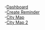 -[Dashboard](https://peter-ixd-belfast.github.io/Ai-Design-Practice/Reminderapp.html)
<br>-[Create Reminder](https://peter-ixd-belfast.github.io/Ai-Design-Practice/create_reminder.html)
<br>-[City Map](https://peter-ixd-belfast.github.io/Ai-Design-Practice/city_map.html)
<br>-[City Map 2](https://peter-ixd-belfast.github.io/Ai-Design-Practice/city_map2.html)

